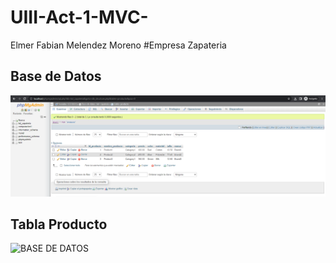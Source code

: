 # UIII-Act-1-MVC-
Elmer Fabian Melendez Moreno
#Empresa Zapateria

## Base de Datos
![BASE DE DATOS](https://github.com/EFMMelendez/UIII-Act-1-MVC-/blob/main/Captura%20de%20pantalla%202023-11-09%20133243.png)
## Tabla Producto
![BASE DE DATOS]()
